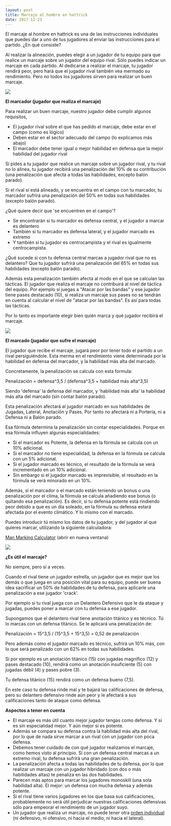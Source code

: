 ```yaml
---
layout: post
title: Marcaje al hombre en hattrick
date: 2017-12-23
---
```


El marcaje al hombre en hattrick es una de las instrucciones individuales que puedes dar a uno de tus jugadores al enviar las instrucciones para el partido. ¿En qué consiste?

Al realizar la alineación, puedes elegir a un jugador de tu equipo para que realice un marcaje sobre un jugador del equipo rival. Sólo puedes indicar un marcaje en cada partido. Al dedicarse a realizar el marcaje, tu jugador rendirá peor, pero hará que el jugador rival también vea mermado su rendimiento. Pero no todos los jugadores sirven para realizar un buen marcaje.

![](https://images.fineartamerica.com/images-medium-large-5/hunter-carrying-rifle-cartoon-aloysius-patrimonio.jpg)

**El marcador (jugador que realiza el marcaje)**

Para realizar un buen marcaje, nuestro jugador debe cumplir algunos requisitos,

- El jugador rival sobre el que has pedido el marcaje, debe estar en el campo (como es lógico)
- Deben estar en el sector adecuado del campo (lo explicamos más abajo)
- El marcador debe tener igual o mejor habilidad en defensa que la mejor habilidad del jugador rival

Si pides a tu jugador que realice un marcaje sobre un jugador rival, y tu rival no lo alinea, tu jugador recibirá una penalización del 10% de su contribución (una penalización que afecta a todas las habilidades, excepto balón parado).

Si el rival sí está alineado, y se encuentra en el campo con tu marcador, tu marcador sufrirá una penalización del 50% en todas sus habilidades (excepto balón parado).

¿Qué quiere decir que 'se encuentren en el campo'?

- Se encontrarán si tu marcador es defensa central, y el jugador a marcar es delantero
- También si tu marcador es defensa lateral, y el jugador marcado es extremo
- Y también si tu jugador es centrocampista y el rival es igualmente centrocampista.

¿Qué sucede si con tu defensa central marcas a jugador rival que no es delantero? Que tu jugador sufrirá una penalización del 65% en todas sus habilidades (excepto balón parado).

Además esta penalización también afecta al modo en el que se calculan las tácticas. El jugador que realiza el marcaje no contribuirá al nivel de táctica del equipo. Por ejemplo si juegas a "Atacar por las bandas" y ese jugador tiene pases destacado (10), si realiza un marcaje sus pases no se tendrán en cuenta al calcular el nivel de "atacar por las bandas". Es así para todas las tácticas.

Por lo tanto es importante elegir bien quién marca y qué jugador recibirá el marcaje.

[![](http://www.guiaocerin.com/es/wp-content/uploads/sites/2/2017/12/handcuffs-2081861_1920-300x300.jpg)](http://www.guiaocerin.com/es/wp-content/uploads/sites/2/2017/12/handcuffs-2081861_1920.jpg)

**El marcado (jugador que sufre el marcaje)**

El jugador que recibe el marcaje, jugará peor por tener todo el partido a un rival persiguiéndole. Esta merma en el rendimiento viene determinada por la habilidad en defensa del marcador, y la habilidad más alta del marcado.

Concretamente, la penalización se calcula con esta formula:

Penalización = defensa^3,5 / (defensa^3,5 + habilidad más alta^3,5)

Siendo 'defensa' la defensa del marcador, y 'habilidad más alta' la habilidad más alta del marcado (sin contar balón parado).

Esta penalización afectará al jugador marcado en sus habilidades de Jugadas, Lateral, Anotación y Pases. Por tanto no afectará ni a Portería, ni a Defensa ni a Balón parado.

Esa fórmula determina la penalización sin contar especialidades. Porque en esa fórmula influyen algunas especialidades:

- Si el marcador es Potente, la defensa en la fórmula se calcula con un 10% adicional.
- Si el marcador no tiene especialidad, la defensa en la fórmula se calcula con un 5% adicional.
- Si el jugador marcado es técnico, el resultado de la fórmula se verá incrementado en un 10% adicional.
- Sin embargo si el jugador marcado es imprevisible, el resultado en la fórmula se verá minorado en un 10%.

Además, si el marcador o el marcado están teniendo un bonus o una penalización por el clima, la fórmula se calcula añadiendo ese bonus (o quitando esa penalización). Es decir, si tu defensa potente está rindiendo peor debido a que es un día soleado, en la fórmula su defensa estará afectada por el evento climático. Y lo mismo con el marcado.

Puedes introducir tú mismo los datos de tu jugador, y del jugador al que quieres marcar, utilizando la siguiente calculadora:

[Man Marking Calculator](https://neverlastinger.github.io/ManMarkingCalculator/) (abrir en nueva ventana)

[![](http://www.guiaocerin.com/es/wp-content/uploads/sites/2/2017/12/breakdance-310988_960_720-300x226.png)](http://www.guiaocerin.com/es/wp-content/uploads/sites/2/2017/12/breakdance-310988_960_720.png)

**¿Es útil el marcaje?**

No siempre, pero sí a veces.

Cuando el rival tiene un jugador estrella, un jugador que es mejor que los demás o que juega en una posición vital para su equipo, puede ser buena idea sacrificar un 50% de habilidades de tu defensa, para aplicarle una penalización a ese jugador 'crack'.

Por ejemplo si tu rival juega con un Delantero Defensivo que le da ataque y jugadas, puedes poner a marcar con tu defensa a ese jugador.

Supongamos que el delantero rival tiene anotación titánico y es técnico. Tú lo marcas con un defensa titánico. Se le aplicará una penalización de:

Penalización = 15^3,5 / (15^3,5 + 15^3,5) = 0,52 de penalización

Pero además como el jugador marcado es técnico, sufrirá un 10% más, con lo que será penalizado con un 62% en todas sus habilidades.

Si por ejemplo es un anotación titánico (15) con jugadas magnífico (12) y pases destacado (10), rendirá como un anotación insuficiente (5) con jugadas débil (4) y pases pobre (3).

Tu defensa titánico (15) rendirá como un defensa bueno (7,5).

En este caso tu defensa rinde mal y te bajará las calificaciones de defensa, pero su delantero defensivo rinde aún peor y le afectará a sus calificaciones tanto de ataque como defensa.

**Aspectos a tener en cuenta**

- El marcaje es más útil cuanto mejor jugador tengas como defensa. Y si es sin especialidad mejor. Y aún mejor si es potente.
- Además se compara su defensa contra la habilidad más alta del rival, por lo que de nada sirve marcar a un rival con un jugador con poca defensa.
- Debemos tener cuidado de con qué jugador realizamos el marcaje, como hemos visto al principio. Si con un defensa central marcas a un extremo rival, tu defensa sufrirá una gran penalización.
- La penalización afecta a todas las habilidades de tu defensa, por lo que realizar un marcaje con un jugador hibridado (con dos o más habilidades altas) te penaliza en las dos habilidades.
- Parecen más aptos para marcar los jugadores monoskill (una sola habilidad alta). El mejor: un defensa con mucha defensa y además potente.
- Si el rival tiene varios jugadores en los que basa sus calificaciones, probablemente no será útil perjudicar nuestras calificaciones defensivas sólo para empeorar el rendimiento de un jugador suyo.
- Un jugador que realiza un marcaje, no puede tener otra [orden individual](http://www.guiaocerin.com/es/instrucciones-individuales-en-hattrick/) (ni defensivo, ni ofensivo, ni hacia el medio, ni hacia el lateral).
